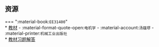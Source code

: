 ## 资源  
=== ":material-book:`EE31400`"  
    * [教材](https://api.hanximeng.com/lanzou/?url=https://cqu-openlib.lanzout.com/iL7CS29i5uuf&type=down) - :material-format-quote-open:`电机学` - :material-account:`汤蕴璆` - :material-printer:`机械工业出版社`  
        * [教材习题解答](https://api.hanximeng.com/lanzou/?url=https://cqu-openlib.lanzout.com/i5nVp29i5v4f&type=down)